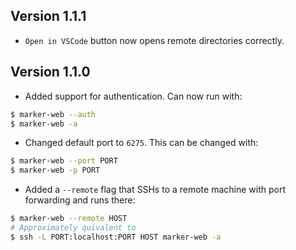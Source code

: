 ## Version 1.1.1

- `Open in VSCode` button now opens remote directories correctly.

## Version 1.1.0

- Added support for authentication. Can now run with:
```sh
$ marker-web --auth
$ marker-web -a
```
- Changed default port to `6275`. This can be changed with:
```sh
$ marker-web --port PORT
$ marker-web -p PORT
```
- Added a `--remote` flag that SSHs to a remote machine with port forwarding and runs there:
```sh
$ marker-web --remote HOST
# Approximately quivalent to
$ ssh -L PORT:localhost:PORT HOST marker-web -a
```
